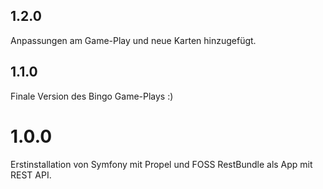 ## 1.2.0

Anpassungen am Game-Play und neue Karten hinzugefügt.

## 1.1.0

Finale Version des Bingo Game-Plays :) 

# 1.0.0

Erstinstallation von Symfony mit Propel und FOSS RestBundle als App mit REST API.
